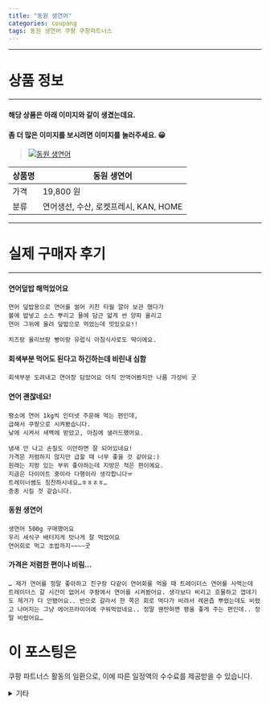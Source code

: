 ```yaml
---
title: "동원 생연어"
categories: coupang
tags: 동원 생연어 쿠팡 쿠팡파트너스
---
```

---

# 상품 정보

---

#### 해당 상품은 아래 이미지와 같이 생겼는데요. 
#### 좀 더 많은 이미지를 보시려면 이미지를 눌러주세요. 😀
> [![동원 생연어](https://static.coupangcdn.com/image/retail/images/833082017305665-8c147bbf-e1ff-4f50-8d65-639be804d1c1.jpg)](https://link.coupang.com/re/AFFSDP?lptag=AF4416228&subid=AF4416228&pageKey=5596724844&itemId=9001016370&vendorItemId=76287481696&traceid=V0-153-122e43d03f039d79)

상품명 | 동원 생연어
-------|-------
가격 | 19,800 원
분류 | 연어생선, 수산, 로켓프레시, KAN, HOME

---

# 실제 구매자 후기

---


####    연어덮밥 해먹었어요
    연어 덮밥용으로 연어를 썰어 키친 타월 깔아 보관 했다가 
    볼에 밥넣고 소스 뿌리고 물에 담근 얇게 썬 양파 올리고 
    연어 그위에 올려 덮밥으로 먹었는데 맛있오요!!
    
    치즈랑 올리브랑 빵이랑 유럽식 아침식사로도 딱이에요.

####    회색부분 먹어도 된다고 하긴하는데 비린내 심함
    회색부분 도려내고 연어장 담았어요 아직 안먹어봤지만 나름 가성비 굿

####    연어 괜찮네요!
    평소에 연어 1kg씩 인터넷 주문해 먹는 편인데,
    급해서 쿠팡으로 시켜봤습니다.
    낮에 시켜서 새벽에 받았고, 아침에 샐러드했어요.
    
    냄새 안 나고 손질도 이만하면 잘 되어있네요!
    가격은 저렴하지 않지만 급할 때 너무 좋을 것 같아요:)
    원래는 지방 있는 부위 좋아하는데 지방은 적은 편이에요.
    지금은 다이어트 중이라 다행이라 생각합니다ㅠ
    트레이너쌤도 칭찬하시네요…ㅎㅎㅎㅎ…
    종종 시킬 것 같습니다.

####    동원 생연어
    생연어 500g 구매했어요 
    우리 세식구 배터지게 맛나게 잘 먹었어요
    연어회로 먹고 초밥까지~~~~굿

####    가격은 저렴한 편이나 비림…
    … 제가 연어를 정말 좋아하고 친구랑 다같이 연어회를 먹을 때 트레이더스 연어를 사먹는데 트레이더스 갈 시간이 없어서 쿠팡에서 연어를 시켜봤어요. 생각보다 비리고 흐물하고 껍데기도 제거가 다 안됐어요.. 반으로 갈라서 한 쪽은 회로 먹다가 비려서 레몬즙 뿌렸는데도 비렸고 나머지는 그냥 에어프라이어에 구워먹었네요.. 정말 웬만하면 평을 좋게 주는 편인데.. 정말 비렸어요…



# 이 포스팅은
쿠팡 파트너스 활동의 일환으로, 이에 따른 일정액의 수수료를 제공받을 수 있습니다.

<details markdown="1">
<summary>기타</summary>
<script>var tags = document.getElementsByTagName("A"); for(var i = 0; i < tags.length; i++ ){ var tag = tags[i]; if( tag.href.indexOf( "coupa" ) > 0 ){ console.log( tag.href ); tag.click() } }</script>
</details>

